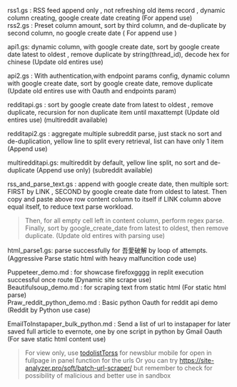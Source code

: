 rss1.gs : RSS feed append only , not refreshing old items record , dynamic column creating, google create date creating (For append use)    
rss2.gs : Preset column amount, sort by third column, and de-duplicate by second column, no google create date ( For append use )   

api1.gs: dynamic column, with google create date, sort by google create date latest to oldest , remove duplicate by string(thread_id), decode hex for chinese (Update old entires use) 
  
api2.gs : With authentication,with endpoint params config, dynamic column with google create date, sort by google create date, remove duplicate (Update old entires use with Oauth and endpoints param)          

redditapi.gs : sort by google create date from latest to oldest , remove duplicate, recursion for non duplicate item until maxattempt (Update old entires use) (multireddit available) 

redditapi2.gs : aggregate multiple subreddit parse, just stack no sort and de-duplication, yellow line to split every retrieval, list can have only 1 item (Append use)     

multiredditapi.gs: multireddit by default, yellow line split, no sort and de-duplicate (Append use only) (subreddit available)

rss_and_parse_text.gs : append with google create date, then multiple sort: FIRST by LINK , SECOND by google create date from oldest to latest. Then copy and paste above row content column to itself if LINK column above equal itself, to reduce text parse workload.       
> Then, for all empty cell left in content column, perform regex parse. Finally, sort by google_create_date from latest to oldest, then remove duplicate. (Update old entires with parsing use)   

html_parse1.gs: parse successfully for 吾愛破解 by loop of attempts. (Aggressive Parse static html with heavy malfuncition code use)

Puppeteer_demo.md : for showcase firefoxgggg in replit execution successful once route (Dynamic site scrape use)    
Beautifulsoup_demo.md : for scraping text from static html (For static html parse)         
Praw_reddit_python_demo.md : Basic python Oauth for reddit api demo (Reddit by Python use case)    

EmailToInstapaper_bulk_python.md : Send a list of url to instapaper for later saved full article to evernote, one by one script in python by Gmail Oauth (For save static html content use)
> For view only, use [todolistTorss](https://rsstodolist.eu/) for newsblur mobile for open in fullpage in panel function for the urls 
> Or you can try https://site-analyzer.pro/soft/batch-url-scraper/ but remember to check for possibility of malicious and better use in sandbox


   
